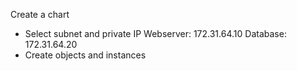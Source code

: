  Create a chart

- Select subnet and private IP
Webserver: 172.31.64.10
Database: 172.31.64.20
- Create objects and instances
